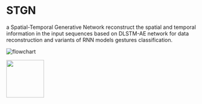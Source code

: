 # STGN
a Spatial-Temporal Generative Network reconstruct the spatial and temporal information in the input sequences based on DLSTM-AE network  for data reconstruction and variants of RNN models gestures classification. 

![flowchart](https://github.com/AMEURsafa/STGN/assets/169682867/8c520b64-82f4-48a5-a2cf-7e4c31620948)

<img src="https://github.com/AMEURsafa/STGN/assets/169682867/8c520b64-82f4-48a5-a2cf-7e4c31620948" width="100" height="100">
